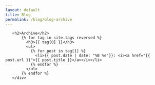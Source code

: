 ```yaml
---
layout: default
title: Blog
permalink: /blog/blog-archive
---
```


<!-- <body>
   <div class="container" style="display: flex;">
       <div style="margin: 5px; width: 70%;">
           <h2>Posts</h2>
           <div class="posts">
              {% for post in site.posts limit:5 %}
                 <article class="post">
                    <h2><a href="{{ site.baseurl }}{{ post.url }}">{{ post.title }}</a></h2>
                    <div class="entry">
                       {{ post.excerpt }}
                    </div>
                    <a href="{{ site.baseurl }}{{ post.url }}" class="read-more">Read More</a>
                 </article>
              {% endfor %}
           </div>
       </div>
       <div style="margin: 5px; flex-grow: 1;"> -->
       <h2>Archive</h2>
           {% for tag in site.tags reversed %}
             <h3>{{ tag[0] }}</h3>
             <ul>
               {% for post in tag[1] %}
                 <li>{{ post.date | date: "%B %e"}}: <i><a href="{{ post.url }}">{{ post.title }}</a></i></li>
               {% endfor %}
             </ul>
           {% endfor %}
       </div>
   <!-- </div>
</body> -->
